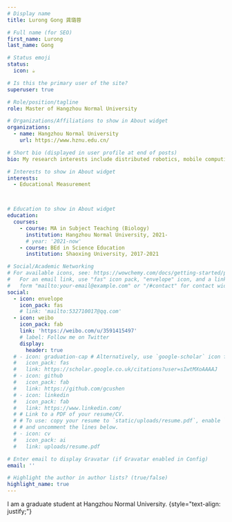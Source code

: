 ```yaml
---
# Display name
title: Lurong Gong 龚璐蓉

# Full name (for SEO)
first_name: Lurong
last_name: Gong

# Status emoji
status:
  icon: ☕️

# Is this the primary user of the site?
superuser: true

# Role/position/tagline
role: Master of Hangzhou Normal University

# Organizations/Affiliations to show in About widget
organizations:
  - name: Hangzhou Normal University
    url: https://www.hznu.edu.cn/

# Short bio (displayed in user profile at end of posts)
bio: My research interests include distributed robotics, mobile computing and programmable matter.

# Interests to show in About widget
interests:
  - Educational Measurement



# Education to show in About widget
education:
  courses:
    - course: MA in Subject Teaching (Biology)
      institution: Hangzhou Normal University, 2021-
      # year: '2021-now'
    - course: BEd in Science Education
      institution: Shaoxing University, 2017-2021

# Social/Academic Networking
# For available icons, see: https://wowchemy.com/docs/getting-started/page-builder/#icons
#   For an email link, use "fas" icon pack, "envelope" icon, and a link in the
#   form "mailto:your-email@example.com" or "/#contact" for contact widget.
social:
  - icon: envelope
    icon_pack: fas
    # link: 'mailto:532710017@qq.com'
  - icon: weibo
    icon_pack: fab
    link: 'https://weibo.com/u/3591415497'
    # label: Follow me on Twitter
    display:
      header: true
  # - icon: graduation-cap # Alternatively, use `google-scholar` icon from `ai` icon pack
  #   icon_pack: fas
  #   link: https://scholar.google.co.uk/citations?user=sIwtMXoAAAAJ
  # - icon: github
  #   icon_pack: fab
  #   link: https://github.com/gcushen
  # - icon: linkedin
  #   icon_pack: fab
  #   link: https://www.linkedin.com/
  # # Link to a PDF of your resume/CV.
  # # To use: copy your resume to `static/uploads/resume.pdf`, enable `ai` icons in `params.yaml`,
  # # and uncomment the lines below.
  # - icon: cv
  #   icon_pack: ai
  #   link: uploads/resume.pdf

# Enter email to display Gravatar (if Gravatar enabled in Config)
email: ''

# Highlight the author in author lists? (true/false)
highlight_name: true
---
```


I am a graduate student at Hangzhou Normal University.
{style="text-align: justify;"}
